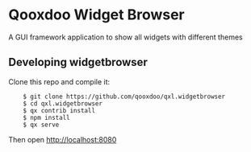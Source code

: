 # Qooxdoo Widget Browser

A GUI framework application to show all widgets with different themes

## Developing widgetbrowser
Clone this repo and compile it:

```
    $ git clone https://github.com/qooxdoo/qxl.widgetbrowser
    $ cd qxl.widgetbrowser
    $ qx contrib install
    $ npm install
    $ qx serve
```
Then open [http://localhost:8080](http://localhost:8080)

